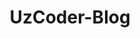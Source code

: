 ---
menu:
    main:
        name: Asosiy Sahifa
        weight: -100
        params:
            icon: home
title: UzCoder-Blog
description: Playboy, Filantrop, bo'lajak Millioner va shunchaki Daho
---